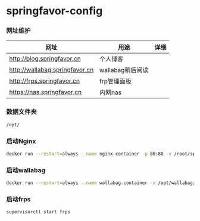 # springfavor-config

### 网址维护

| 网址                           | 用途             | 详细 |
| ------------------------------ | ---------------- | ---- |
| http://blog.springfavor.cn     | 个人博客         |      |
| http://wallabag.springfavor.cn | wallabag稍后阅读 |      |
| http://frps.springfavor.cn     | frp管理面板      |      |
| https://nas.springfavor.cn     | 内网nas          |      |



### 数据文件夹

~~~bash
/opt/
~~~

### 启动Nginx

~~~bash
docker run --restart=always --name nginx-container -p 80:80 -v /root/springfavor-config/nginx/nginx.conf:/etc/nginx/nginx.conf:ro -d nginx
~~~

### 启动wallabag

~~~bash
docker run --restart=always --name wallabag-container -v /opt/wallabag/data:/var/www/wallabag/data -v /opt/wallabag/images:/var/www/wallabag/web/assets/images -p 8080:80 -e SYMFONY__ENV__DOMAIN_NAME=http://wallabag.springfavor.cn/ -d wallabag/wallabag
~~~

### 启动frps

~~~bash
supervisorctl start frps
~~~

